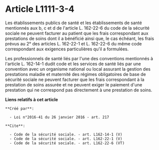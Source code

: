 # Article L1111-3-4

Les établissements publics de santé et les établissements de santé mentionnés aux b, c et d de l'article L. 162-22-6 du code
de la sécurité sociale ne peuvent facturer au patient que les frais correspondant aux prestations de soins dont il a
bénéficié ainsi que, le cas échéant, les frais prévus au 2° des articles L. 162-22-1 et L. 162-22-6 du même code
correspondant aux exigences particulières qu'il a formulées. 

Les professionnels de santé liés par l'une des conventions mentionnés à l'article L. 162-14-1 dudit code et les services de
santé liés par une convention avec un organisme national ou local assurant la gestion des prestations maladie et maternité
des régimes obligatoires de base de sécurité sociale ne peuvent facturer que les frais correspondant à la prestation de soins
assurée et ne peuvent exiger le paiement d'une prestation qui ne correspond pas directement à une prestation de soins.

**Liens relatifs à cet article**

	**Créé par**:

	  - Loi n°2016-41 du 26 janvier 2016 - art. 217

	**Cite**:

	  - Code de la sécurité sociale. - art. L162-14-1 (V)
	  - Code de la sécurité sociale. - art. L162-22-1 (V)
	  - Code de la sécurité sociale. - art. L162-22-6 (VT)
